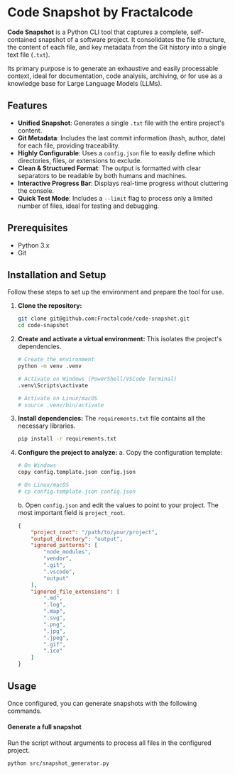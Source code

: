 # Code Snapshot by Fractalcode

**Code Snapshot** is a Python CLI tool that captures a complete, self-contained snapshot of a software project. It consolidates the file structure, the content of each file, and key metadata from the Git history into a single text file (`.txt`).

Its primary purpose is to generate an exhaustive and easily processable context, ideal for documentation, code analysis, archiving, or for use as a knowledge base for Large Language Models (LLMs).

## Features

*   **Unified Snapshot**: Generates a single `.txt` file with the entire project's content.
*   **Git Metadata**: Includes the last commit information (hash, author, date) for each file, providing traceability.
*   **Highly Configurable**: Uses a `config.json` file to easily define which directories, files, or extensions to exclude.
*   **Clean & Structured Format**: The output is formatted with clear separators to be readable by both humans and machines.
*   **Interactive Progress Bar**: Displays real-time progress without cluttering the console.
*   **Quick Test Mode**: Includes a `--limit` flag to process only a limited number of files, ideal for testing and debugging.

## Prerequisites

*   Python 3.x
*   Git

## Installation and Setup

Follow these steps to set up the environment and prepare the tool for use.

1.  **Clone the repository:**
    ```bash
    git clone git@github.com:Fractalcode/code-snapshot.git
    cd code-snapshot
    ```

2.  **Create and activate a virtual environment:**
    This isolates the project's dependencies.
    ```bash
    # Create the environment
    python -m venv .venv

    # Activate on Windows (PowerShell/VSCode Terminal)
    .venv\Scripts\activate

    # Activate on Linux/macOS
    # source .venv/bin/activate
    ```

3.  **Install dependencies:**
    The `requirements.txt` file contains all the necessary libraries.
    ```bash
    pip install -r requirements.txt
    ```

4.  **Configure the project to analyze:**
    a. Copy the configuration template:
    ```bash
    # On Windows
    copy config.template.json config.json

    # On Linux/macOS
    # cp config.template.json config.json
    ```
    b. Open `config.json` and edit the values to point to your project. The most important field is `project_root`.

    ```json
    {
        "project_root": "/path/to/your/project",
        "output_directory": "output",
        "ignored_patterns": [
            "node_modules",
            "vendor",
            ".git",
            ".vscode",
            "output"
        ],
        "ignored_file_extensions": [
            ".md",
            ".log",
            ".map",
            ".svg",
            ".png",
            ".jpg",
            ".jpeg",
            ".gif",
            ".ico"
        ]
    }
    ```

## Usage

Once configured, you can generate snapshots with the following commands.

#### Generate a full snapshot

Run the script without arguments to process all files in the configured project.

```bash
python src/snapshot_generator.py